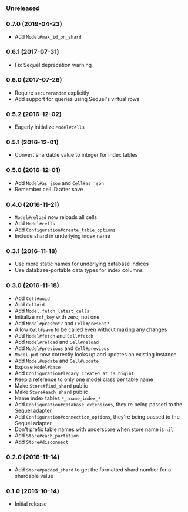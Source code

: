 ### Unreleased

### 0.7.0 (2019-04-23)

* Add `Model#max_id_on_shard`

### 0.6.1 (2017-07-31)

* Fix Sequel deprecation warning

### 0.6.0 (2017-07-26)

* Require `securerandom` explicitly
* Add support for queries using Sequel's virtual rows

### 0.5.2 (2016-12-02)

* Eagerly initialize `Model#cells`

### 0.5.1 (2016-12-01)

* Convert shardable value to integer for index tables

### 0.5.0 (2016-12-01)

* Add `Model#as_json` and `Cell#as_json`
* Remember cell ID after save

### 0.4.0 (2016-11-21)

* `Model#reload` now reloads all cells
* Add `Model#cells`
* Add `Configuration#create_table_options`
* Include shard in underlying index name

### 0.3.1 (2016-11-18)

* Use more static names for underlying database indices
* Use database-portable data types for index columns

### 0.3.0 (2016-11-18)

* Add `Cell#uuid`
* Add `Cell#id`
* Add `Model.fetch_latest_cells`
* Initialize `ref_key` with zero, not one
* Add `Model#present?` and `Cell#present?`
* Allow `Cell#save` to be called even without making any changes
* Add `Model#fetch` and `Cell#fetch`
* Add `Model#reload` and `Cell#reload`
* Add `Model#previous` and `Cell#previous`
* `Model.put` now correctly looks up and updates an existing instance
* Add `Model#update` and `Cell#update`
* Expose `Model#base`
* Add `Configuration#legacy_created_at_is_bigint`
* Keep a reference to only one model class per table name
* Make `Store#find_shard` public
* Make `Store#each_shard` public
* Name index tables `*_:name_index_*`
* Add `Configuration#database_extensions`, they're being passed to the Sequel adapter
* Add `Configuration#connection_options`, they're being passed to the Sequel adapter
* Don't prefix table names with underscore when store name is `nil`
* Add `Store#each_partition`
* Add `Store#disconnect`

### 0.2.0 (2016-11-14)

* Add `Store#padded_shard` to get the formatted shard number for a shardable value

### 0.1.0 (2016-10-14)

* Initial release
